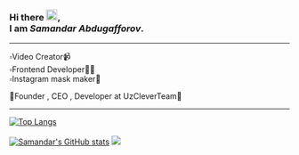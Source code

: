 ### Hi there <img src="https://raw.githubusercontent.com/samandareo/samandareo/master/wave.gif" width="20px">, <br /> I am *Samandar Abdugafforov*.
<hr>
▫️Video Creator📹<br />
▫️Frontend Developer🧑‍💻<br />
▫️Instagram mask maker🎨<br />

🔰Founder , CEO , Developer at UzCleverTeam👥
<br />
<hr>

[![Top Langs](https://github-readme-stats.vercel.app/api/top-langs/?username=samandareo&theme=algolia&layout=compact)](https://github.com/samandareo/samandareo)
<br />
<br />
[![Samandar's GitHub stats](https://github-readme-stats.vercel.app/api?username=samandareo&theme=algolia&show_icons=true)](https://github.com/samandareo/samandareo)
<img src="https://github-readme-streak-stats.herokuapp.com/?user=samandareo&theme=algolia">
